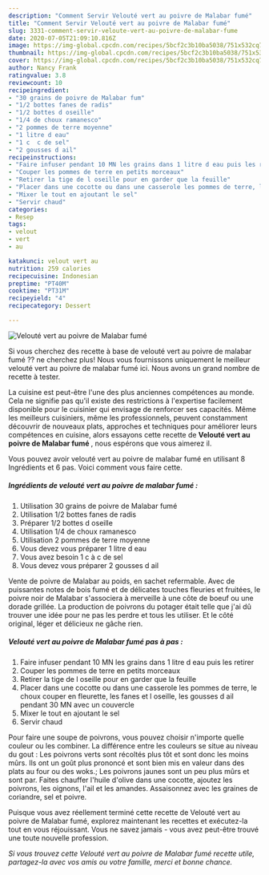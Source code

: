 ```yaml
---
description: "Comment Servir Velouté vert au poivre de Malabar fumé"
title: "Comment Servir Velouté vert au poivre de Malabar fumé"
slug: 3331-comment-servir-veloute-vert-au-poivre-de-malabar-fume
date: 2020-07-05T21:09:10.816Z
image: https://img-global.cpcdn.com/recipes/5bcf2c3b10ba5038/751x532cq70/veloute-vert-au-poivre-de-malabar-fume-photo-principale-de-la-recette.jpg
thumbnail: https://img-global.cpcdn.com/recipes/5bcf2c3b10ba5038/751x532cq70/veloute-vert-au-poivre-de-malabar-fume-photo-principale-de-la-recette.jpg
cover: https://img-global.cpcdn.com/recipes/5bcf2c3b10ba5038/751x532cq70/veloute-vert-au-poivre-de-malabar-fume-photo-principale-de-la-recette.jpg
author: Nancy Frank
ratingvalue: 3.8
reviewcount: 10
recipeingredient:
- "30 grains de poivre de Malabar fum"
- "1/2 bottes fanes de radis"
- "1/2 bottes d oseille"
- "1/4 de choux ramanesco"
- "2 pommes de terre moyenne"
- "1 litre d eau"
- "1 c  c de sel"
- "2 gousses d ail"
recipeinstructions:
- "Faire infuser pendant 10 MN les grains dans 1 litre d eau puis les retirer"
- "Couper les pommes de terre en petits morceaux"
- "Retirer la tige de l oseille pour en garder que la feuille"
- "Placer dans une cocotte ou dans une casserole les pommes de terre, le choux couper en fleurette, les fanes et l oseille, les gousses d ail pendant 30 MN avec un couvercle"
- "Mixer le tout en ajoutant le sel"
- "Servir chaud"
categories:
- Resep
tags:
- velout
- vert
- au

katakunci: velout vert au 
nutrition: 259 calories
recipecuisine: Indonesian
preptime: "PT40M"
cooktime: "PT31M"
recipeyield: "4"
recipecategory: Dessert

---
```



![Velouté vert au poivre de Malabar fumé](https://img-global.cpcdn.com/recipes/5bcf2c3b10ba5038/751x532cq70/veloute-vert-au-poivre-de-malabar-fume-photo-principale-de-la-recette.jpg)

Si vous cherchez des recette à base de velouté vert au poivre de malabar fumé ?? ne cherchez plus! Nous vous fournissons uniquement le meilleur velouté vert au poivre de malabar fumé ici. Nous avons un grand nombre de recette à tester.

La cuisine est peut-être l'une des plus anciennes compétences au monde. Cela ne signifie pas qu'il existe des restrictions à l'expertise facilement disponible pour le cuisinier qui envisage de renforcer ses capacités. Même les meilleurs cuisiniers, même les professionnels, peuvent constamment découvrir de nouveaux plats, approches et techniques pour améliorer leurs compétences en cuisine, alors essayons cette recette de <strong> Velouté vert au poivre de Malabar fumé </strong>, nous espérons que vous aimerez il.

<!--inarticleads1-->

Vous pouvez avoir velouté vert au poivre de malabar fumé en utilisant 8 Ingrédients et 6 pas. Voici comment vous faire cette.

##### Ingrédients de velouté vert au poivre de malabar fumé :

1. Utilisation 30 grains de poivre de Malabar fumé
1. Utilisation 1/2 bottes fanes de radis
1. Préparer 1/2 bottes d oseille
1. Utilisation 1/4 de choux ramanesco
1. Utilisation 2 pommes de terre moyenne
1. Vous devez vous préparer 1 litre d eau
1. Vous avez besoin 1 c à c de sel
1. Vous devez vous préparer 2 gousses d ail


Vente de poivre de Malabar au poids, en sachet refermable. Avec de puissantes notes de bois fumé et de délicates touches fleuries et fruitées, le poivre noir de Malabar s&#39;associera à merveille à une côte de boeuf ou une dorade grillée. La production de poivrons du potager était telle que j&#39;ai dû trouver une idée pour ne pas les perdre et tous les utiliser. Et le côté original, léger et délicieux ne gâche rien. 

<!--inarticleads2-->

##### Velouté vert au poivre de Malabar fumé pas à pas :

1. Faire infuser pendant 10 MN les grains dans 1 litre d eau puis les retirer
1. Couper les pommes de terre en petits morceaux
1. Retirer la tige de l oseille pour en garder que la feuille
1. Placer dans une cocotte ou dans une casserole les pommes de terre, le choux couper en fleurette, les fanes et l oseille, les gousses d ail pendant 30 MN avec un couvercle
1. Mixer le tout en ajoutant le sel
1. Servir chaud


Pour faire une soupe de poivrons, vous pouvez choisir n&#39;importe quelle couleur ou les combiner. La différence entre les couleurs se situe au niveau du gout : Les poivrons verts sont récoltés plus tôt et sont donc les moins mûrs. Ils ont un goût plus prononcé et sont bien mis en valeur dans des plats au four ou des woks.; Les poivrons jaunes sont un peu plus mûrs et sont par. Faites chauffer l&#39;huile d&#39;olive dans une cocotte, ajoutez les poivrons, les oignons, l&#39;ail et les amandes. Assaisonnez avec les graines de coriandre, sel et poivre. 

<!--inarticleads1-->

<p>
Puisque vous avez réellement terminé cette recette de Velouté vert au poivre de Malabar fumé, explorez maintenant les recettes et exécutez-la tout en vous réjouissant. Vous ne savez jamais - vous avez peut-être trouvé une toute nouvelle profession.
</p>

<p>
<i>Si vous trouvez cette Velouté vert au poivre de Malabar fumé recette utile, partagez-la avec vos amis ou votre famille, merci et bonne chance.</i>
</p>
